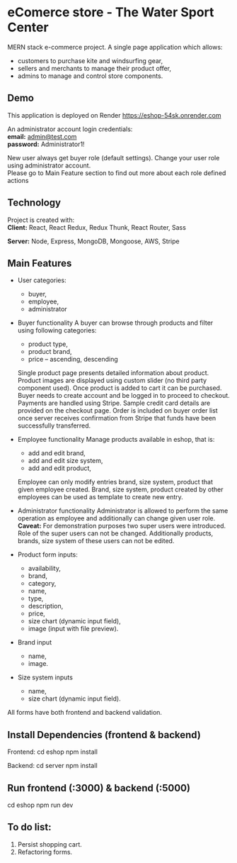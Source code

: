 # eComerce store -  The Water Sport Center
MERN stack e-commerce project. A single page application which allows:
- customers to purchase kite and windsurfing gear,
- sellers and merchants to manage their product offer,
- admins to manage and control store components.

## Demo
This application is deployed on Render https://eshop-54sk.onrender.com

An administrator account login credentials:</br>
**email:** admin@test.com</br>
**password:** Administrator1!</br>

New user always get buyer role (default settings). Change your user role using administrator account.</br>
Please go to Main Feature section to find out more about each role defined actions

## Technology
Project is created with:</br>
**Client:** React, React Redux, Redux Thunk, React Router,  Sass

**Server:** Node, Express, MongoDB, Mongoose, AWS, Stripe

## Main Features
* User categories:
    * buyer,
    * employee,
    * administrator


 * Buyer functionality
    A buyer can browse through products and filter using following categories:
    * product type,
    * product brand,
    * price – ascending, descending

    Single product page presents detailed information about product. Product images are displayed using custom slider (no third party component used).
    Once product is added to cart it can be purchased. Buyer needs to create account and be logged in to proceed to checkout.
    Payments are handled using Stripe. Sample credit card details are provided on the checkout page.
    Order is included on buyer order list once server receives confirmation from Stripe that funds have been successfully transferred.

* Employee functionality
Manage products available in eshop, that is:
    * add and edit brand,
    * add and edit size system,
    * add and edit product,

    Employee can only modify entries brand, size system, product that given employee created.
    Brand, size system, product created by other employees can be used as template to create new entry.

* Administrator functionality
Administrator is allowed to perform the same operation as employee and additionally can change given user role.
**Caveat:** For demonstration purposes two super users were introduced. Role of the super users can not be changed. Additionally products, brands, size system of these users can not be edited.

* Product form inputs:
    * availability,
    * brand,
    * category,
    * name,
    * type,
    * description,
    * price,
    * size chart (dynamic input field),
    * image (input with file preview).

* Brand input
    * name,
    * image.

* Size system inputs
    * name,
    * size chart (dynamic input field).

All forms have both frontend and backend validation.

## Install Dependencies (frontend & backend)
Frontend:
cd eshop
npm install

Backend:
cd server
npm install

## Run frontend (:3000) & backend (:5000)
cd eshop
npm run dev

## To do list:
1. Persist shopping cart.
2. Refactoring forms.